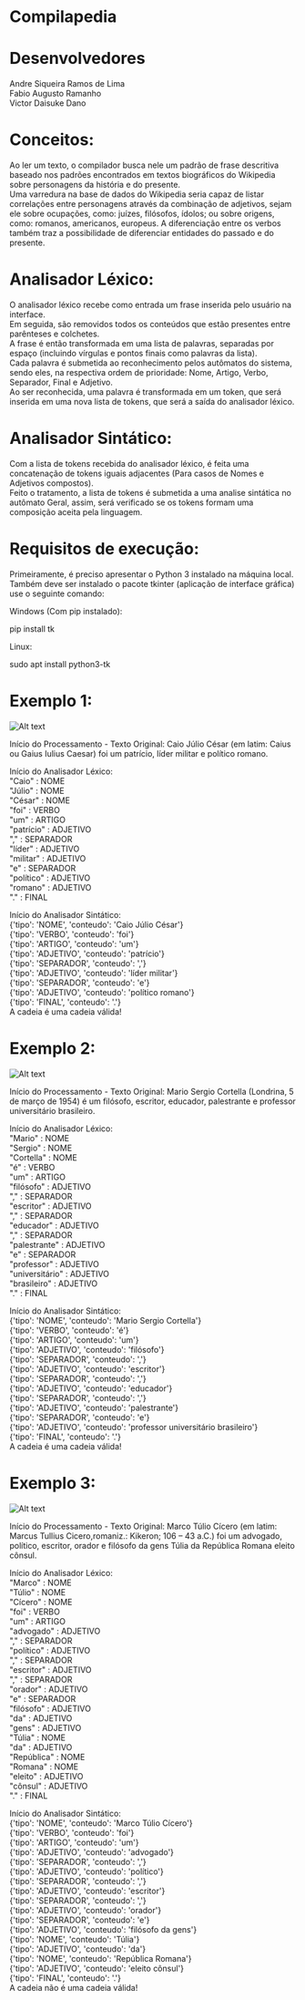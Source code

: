 # Compilapedia

# Desenvolvedores

Andre Siqueira Ramos de Lima  
Fabio Augusto Ramanho  
Victor Daisuke Dano  

# Conceitos:
Ao ler um texto, o compilador busca nele um padrão de frase descritiva baseado nos padrões encontrados em textos biográficos do Wikipedia sobre personagens da história e do presente.   
Uma varredura na base de dados do Wikipedia seria capaz de listar correlações entre personagens através da combinação de adjetivos, sejam ele sobre ocupações, como: juízes, filósofos, ídolos; ou sobre origens, como: romanos, americanos, europeus.  A diferenciação entre os verbos também traz a possibilidade de diferenciar entidades do passado e do presente.


# Analisador Léxico:

O analisador léxico recebe como entrada um frase inserida pelo usuário na interface.   
Em seguida, são removidos todos os conteúdos que estão presentes entre parênteses e colchetes.  
A frase é então transformada em uma lista de palavras, separadas por espaço (incluindo vírgulas e pontos finais como palavras da lista).  
Cada palavra é submetida ao reconhecimento pelos autômatos do sistema, sendo eles, na respectiva ordem de prioridade: Nome, Artigo, Verbo, Separador, Final e Adjetivo.  
Ao ser reconhecida, uma palavra é transformada em um token, que será inserida em uma nova lista de tokens, que será a saída do analisador léxico.  

# Analisador Sintático:

Com a lista de tokens recebida do analisador léxico, é feita uma concatenação de tokens iguais adjacentes (Para casos de Nomes e Adjetivos compostos).  
Feito o tratamento, a lista de tokens é submetida a uma analise sintática no autômato Geral, assim, será verificado se os tokens formam uma composição aceita pela linguagem.   

# Requisitos de execução:

Primeiramente, é preciso apresentar o Python 3 instalado na máquina local.  
Também deve ser instalado o pacote tkinter (aplicação de interface gráfica) use o seguinte comando: 

Windows (Com pip instalado):

pip install tk

Linux:

sudo apt install python3-tk

# Exemplo 1:

![Alt text](imagens/Cortella.png?raw=true "Title")

Início do Processamento - Texto Original: Caio Júlio César (em latim: Caius ou Gaius Iulius Caesar) foi um patrício, líder militar e político romano.  

Início do Analisador Léxico:  
"Caio" : NOME  
"Júlio" : NOME  
"César" : NOME  
"foi" : VERBO  
"um" : ARTIGO  
"patrício" : ADJETIVO  
"," : SEPARADOR  
"líder" : ADJETIVO  
"militar" : ADJETIVO  
"e" : SEPARADOR  
"político" : ADJETIVO  
"romano" : ADJETIVO  
"." : FINAL  

Início do Analisador Sintático:  
{'tipo': 'NOME', 'conteudo': 'Caio Júlio César'}  
{'tipo': 'VERBO', 'conteudo': 'foi'}  
{'tipo': 'ARTIGO', 'conteudo': 'um'}  
{'tipo': 'ADJETIVO', 'conteudo': 'patrício'}  
{'tipo': 'SEPARADOR', 'conteudo': ','}  
{'tipo': 'ADJETIVO', 'conteudo': 'líder militar'}  
{'tipo': 'SEPARADOR', 'conteudo': 'e'}  
{'tipo': 'ADJETIVO', 'conteudo': 'político romano'}  
{'tipo': 'FINAL', 'conteudo': '.'}  
A cadeia é uma cadeia válida!  

# Exemplo 2:

![Alt text](imagens/Cortella.png?raw=true "Title")

Início do Processamento - Texto Original: Mario Sergio Cortella (Londrina, 5 de março de 1954) é um filósofo, escritor, educador, palestrante e professor universitário brasileiro.  

Início do Analisador Léxico:  
"Mario" : NOME  
"Sergio" : NOME  
"Cortella" : NOME  
"é" : VERBO  
"um" : ARTIGO  
"filósofo" : ADJETIVO  
"," : SEPARADOR  
"escritor" : ADJETIVO  
"," : SEPARADOR  
"educador" : ADJETIVO  
"," : SEPARADOR  
"palestrante" : ADJETIVO  
"e" : SEPARADOR  
"professor" : ADJETIVO  
"universitário" : ADJETIVO  
"brasileiro" : ADJETIVO  
"." : FINAL  

Início do Analisador Sintático:  
{'tipo': 'NOME', 'conteudo': 'Mario Sergio Cortella'}  
{'tipo': 'VERBO', 'conteudo': 'é'}  
{'tipo': 'ARTIGO', 'conteudo': 'um'}  
{'tipo': 'ADJETIVO', 'conteudo': 'filósofo'}  
{'tipo': 'SEPARADOR', 'conteudo': ','}  
{'tipo': 'ADJETIVO', 'conteudo': 'escritor'}  
{'tipo': 'SEPARADOR', 'conteudo': ','}  
{'tipo': 'ADJETIVO', 'conteudo': 'educador'}  
{'tipo': 'SEPARADOR', 'conteudo': ','}  
{'tipo': 'ADJETIVO', 'conteudo': 'palestrante'}  
{'tipo': 'SEPARADOR', 'conteudo': 'e'}  
{'tipo': 'ADJETIVO', 'conteudo': 'professor universitário brasileiro'}  
{'tipo': 'FINAL', 'conteudo': '.'}  
A cadeia é uma cadeia válida!  

# Exemplo 3:

![Alt text](imagens/Marco.png?raw=true "Title")

Início do Processamento - Texto Original: Marco Túlio Cícero (em latim: Marcus Tullius Cicero,romaniz.: Kikeron; 106 – 43 a.C.) foi um advogado, político, escritor, orador e filósofo da gens Túlia da República Romana eleito cônsul.  

Início do Analisador Léxico:    
"Marco" : NOME  
"Túlio" : NOME  
"Cícero" : NOME  
"foi" : VERBO  
"um" : ARTIGO  
"advogado" : ADJETIVO  
"," : SEPARADOR  
"político" : ADJETIVO  
"," : SEPARADOR  
"escritor" : ADJETIVO  
"," : SEPARADOR  
"orador" : ADJETIVO  
"e" : SEPARADOR  
"filósofo" : ADJETIVO  
"da" : ADJETIVO  
"gens" : ADJETIVO  
"Túlia" : NOME  
"da" : ADJETIVO  
"República" : NOME  
"Romana" : NOME  
"eleito" : ADJETIVO  
"cônsul" : ADJETIVO  
"." : FINAL  

Início do Analisador Sintático:  
{'tipo': 'NOME', 'conteudo': 'Marco Túlio Cícero'}  
{'tipo': 'VERBO', 'conteudo': 'foi'}  
{'tipo': 'ARTIGO', 'conteudo': 'um'}  
{'tipo': 'ADJETIVO', 'conteudo': 'advogado'}  
{'tipo': 'SEPARADOR', 'conteudo': ','}  
{'tipo': 'ADJETIVO', 'conteudo': 'político'}  
{'tipo': 'SEPARADOR', 'conteudo': ','}  
{'tipo': 'ADJETIVO', 'conteudo': 'escritor'}  
{'tipo': 'SEPARADOR', 'conteudo': ','}  
{'tipo': 'ADJETIVO', 'conteudo': 'orador'}  
{'tipo': 'SEPARADOR', 'conteudo': 'e'}  
{'tipo': 'ADJETIVO', 'conteudo': 'filósofo da gens'}  
{'tipo': 'NOME', 'conteudo': 'Túlia'}  
{'tipo': 'ADJETIVO', 'conteudo': 'da'}  
{'tipo': 'NOME', 'conteudo': 'República Romana'}  
{'tipo': 'ADJETIVO', 'conteudo': 'eleito cônsul'}  
{'tipo': 'FINAL', 'conteudo': '.'}  
A cadeia não é uma cadeia válida!  